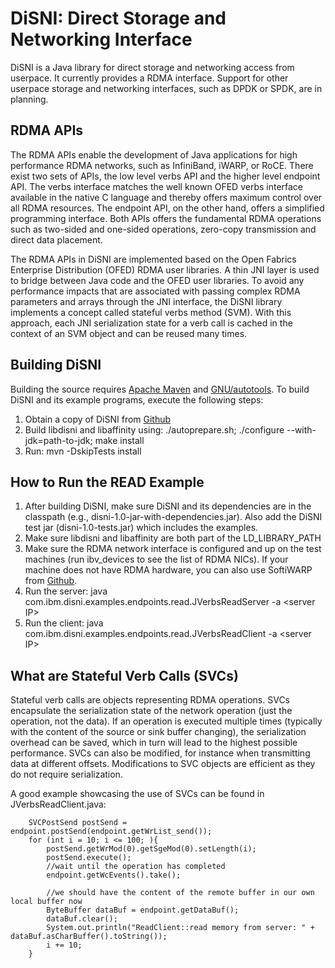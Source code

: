 # DiSNI: Direct Storage and Networking Interface

DiSNI is a Java library for direct storage and networking access from userpace. It currently provides a RDMA interface. Support for other userpace storage and networking interfaces, such as DPDK or SPDK, are in planning. 

## RDMA APIs

The RDMA APIs enable the development of Java applications for high performance RDMA networks, such as InfiniBand, iWARP, or RoCE. There exist two sets of APIs, the low level verbs API and the higher level endpoint API. The verbs interface matches the well known OFED verbs interface available in the native C language and thereby offers maximum control over all RDMA resources. The endpoint API, on the other hand, offers a simplified programming interface. Both APIs offers the fundamental RDMA operations such as two-sided and one-sided operations, zero-copy transmission and direct data placement. 

The RDMA APIs in DiSNI are implemented based on the Open Fabrics Enterprise Distribution (OFED) RDMA user libraries. A thin JNI layer is used to bridge between Java code and the OFED user libraries. To avoid any performance impacts that are associated with passing complex RDMA parameters and arrays through the JNI interface, the DiSNI library implements a concept called stateful verbs method (SVM). With this approach, each JNI serialization state for a verb call is cached in the context of an SVM object and can be reused many times.

## Building DiSNI

Building the source requires [Apache Maven](http://maven.apache.org/) and [GNU/autotools](http://www.gnu.org/software/autoconf/autoconf.html).
To build DiSNI and its example programs, execute the following steps:

1. Obtain a copy of DiSNI from [Github](https://github.com/zrlio/disni)
2. Build libdisni and libaffinity using: ./autoprepare.sh; ./configure --with-jdk=path-to-jdk; make install
3. Run: mvn -DskipTests install

## How to Run the READ Example

1. After building DiSNI, make sure DiSNI and its dependencies are in the classpath (e.g., disni-1.0-jar-with-dependencies.jar). Also add the DiSNI test jar (disni-1.0-tests.jar) which includes the examples.
2. Make sure libdisni and libaffinity are both part of the LD_LIBRARY_PATH
3. Make sure the RDMA network interface is configured and up on the test machines (run ibv\_devices to see the list of RDMA NICs). If your machine does not have RDMA hardware, you can also use SoftiWARP from [Github](https://github.com/zrlio/softiwarp). 
4. Run the server\: java com.ibm.disni.examples.endpoints.read.JVerbsReadServer -a \<server IP\>
5. Run the client\: java com.ibm.disni.examples.endpoints.read.JVerbsReadClient -a \<server IP\>

## What are Stateful Verb Calls (SVCs)

Stateful verb calls are objects representing RDMA operations. SVCs encapsulate the serialization state of the network operation (just the operation, not the data). If an operation is executed multiple times (typically with the content of the source or sink buffer changing), the serialization overhead can be saved, which in turn will lead to the highest possible performance. SVCs can also be modified, for instance when transmitting data at different offsets. Modifications to SVC objects are efficient as they do not require serialization. 

A good example showcasing the use of SVCs can be found in JVerbsReadClient.java\:

		SVCPostSend postSend = endpoint.postSend(endpoint.getWrList_send());
		for (int i = 10; i <= 100; ){
			postSend.getWrMod(0).getSgeMod(0).setLength(i);
			postSend.execute();
			//wait until the operation has completed
			endpoint.getWcEvents().take();
			
			//we should have the content of the remote buffer in our own local buffer now
			ByteBuffer dataBuf = endpoint.getDataBuf();
			dataBuf.clear();
			System.out.println("ReadClient::read memory from server: " + dataBuf.asCharBuffer().toString());		
			i += 10;
		}




